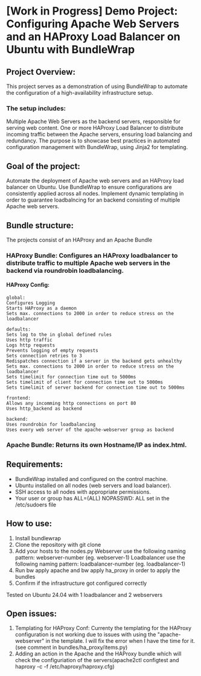 # [Work in Progress] Demo Project: Configuring Apache Web Servers and an HAProxy Load Balancer on Ubuntu with BundleWrap

## Project Overview:
This project serves as a demonstration of using BundleWrap to automate the configuration of a high-availability infrastructure setup.
### The setup includes:
Multiple Apache Web Servers as the backend servers, responsible for serving web content.
One or more HAProxy Load Balancer to distribute incoming traffic between the Apache servers, ensuring load balancing and redundancy.
The purpose is to showcase best practices in automated configuration management with BundleWrap, using Jinja2 for templating.

## Goal of the project:
Automate the deployment of Apache web servers and an HAProxy load balancer on Ubuntu.
Use BundleWrap to ensure configurations are consistently applied across all nodes.
Implement dynamic templating in order to guarantee loadbalncing for an backend consisting of multiple Apache web servers.

## Bundle structure:
The projects consist of an HAProxy and an Apache Bundle
### HAProxy Bundle: Configures an HAProxy loadbalancer to distribute traffic to multiple Apache web servers in the backend via roundrobin loadbalancing.

#### HAProxy Config:
	global:
	Configures Logging
	Starts HAProxy as a daemon
	Sets max. connections to 2000 in order to reduce stress on the loadbalancer
	
	defaults:
	Sets log to the in global defined rules
	Uses http traffic
	Logs http requests
	Prevents logging of empty requests
	Sets connection retries to 3
	Redispatches connection if a server in the backend gets unhealthy
	Sets max. connections to 2000 in order to reduce stress on the loadbalancer
	Sets timelimit for connection time out to 5000ms
	Sets timelimit of client for connection time out to 5000ms
	Sets timelimit of server backend for connection time out to 5000ms
	
	frontend:
	Allows any incomming http connections on port 80
	Uses http_backend as backend
	
	backend:
	Uses roundrobin for loadbalancing
	Uses every web server of the apache-webserver group as backend

### Apache Bundle: Returns its own Hostname/IP as index.html.

	 
## Requirements:
- BundleWrap installed and configured on the control machine.
- Ubuntu installed on all nodes (web servers and load balancer).
- SSH access to all nodes with appropriate permissions.
- Your user or group has ALL=(ALL) NOPASSWD: ALL set in the /etc/sudoers file

## How to use:
1. Install bundlewrap
2. Clone the repository with git clone
3. Add your hosts to the nodes.py
	Webserver use the following naming pattern: webserver-number (eg. webserver-1)
	Loadbalancer use the following naming pattern: loadbalancer-number (eg. loadbalancer-1)
4. Run bw apply apache and bw apply ha_proxy in order to apply the bundles
5. Confirm if the infrastructure got configured correctly

Tested on Ubuntu 24.04 with 1 loadbalancer and 2 webservers

## Open issues:
1. Templating for HAProxy Conf:
Currenty the templating for the HAProxy configuration is not working due to issues with using the "apache-webserver" in the template.
I will fix the error when I have the time for it. (see comment in bundles/ha_proxy/items.py)
2. Adding an action in the Apache and the HAProxy bundle which will check the configuriation of the servers(apache2ctl configtest and haproxy -c -f /etc/haproxy/haproxy.cfg)

